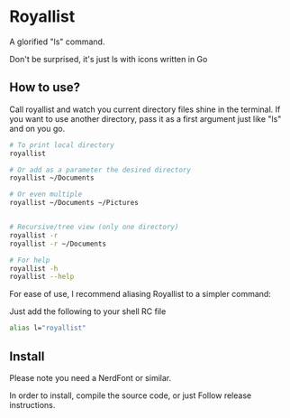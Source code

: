# Royallist

A glorified "ls" command.

Don't be surprised, it's just ls with icons written in Go

## How to use?

Call royallist and watch you current directory files shine in the terminal. If you want to use
another directory, pass it as a first argument just like "ls" and on you go.
```bash
# To print local directory
royallist

# Or add as a parameter the desired directory
royallist ~/Documents

# Or even multiple
royallist ~/Documents ~/Pictures


# Recursive/tree view (only one directory)
royallist -r
royallist -r ~/Documents

# For help
royallist -h
royallist --help
```

For ease of use, I recommend aliasing Royallist to a simpler command:

Just add the following to your shell RC file

```bash
alias l="royallist"
```

## Install

Please note you need a NerdFont or similar.

In order to install, compile the source code, or just Follow release
instructions.
